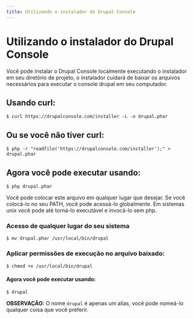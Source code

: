 ```yaml
---
title: Utilizando o instalador do Drupal Console
---
```

# Utilizando o instalador do Drupal Console
Você pode instalar o Drupal Console localmente executando o instalador em seu diretório de projeto, o instalador cuidará de baixar os arquivos necessários para executar o console drupal em seu computador.

## Usando curl:
```
$ curl https://drupalconsole.com/installer -L -o drupal.phar
```
## Ou se você não tiver curl:
```
$ php -r "readfile('https://drupalconsole.com/installer');" > drupal.phar
```

## Agora você pode executar usando:
```
$ php drupal.phar
```
Você pode colocar este arquivo em qualquer lugar que desejar. Se você colocá-lo no seu PATH, você pode acessá-lo globalmente. Em sistemas unix você pode até torná-lo executável e invocá-lo sem php.

### Acesso de qualquer lugar do seu sistema
```
$ mv drupal.phar /usr/local/bin/drupal
```

### Aplicar permissões de execução no arquivo baixado:
```
$ chmod +x /usr/local/bin/drupal
```

#### Agora você pode executar usando:
```
$ drupal
```

**OBSERVAÇÃO:** O nome `drupal` é apenas um alias, você pode nomeá-lo qualquer coisa que você preferir.
